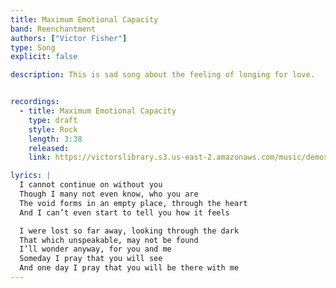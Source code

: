 ```yaml
---
title: Maximum Emotional Capacity
band: Reenchantment
authors: ["Victor Fisher"]
type: Song
explicit: false

description: This is sad song about the feeling of longing for love.


recordings:
  - title: Maximum Emotional Capacity
    type: draft
    style: Rock
    length: 3:38
    released: 
    link: https://victorslibrary.s3.us-east-2.amazonaws.com/music/demos/Maximum+Emotional+Capacity.mp3

lyrics: |
  I cannot continue on without you
  Though I many not even know, who you are
  The void forms in an empty place, through the heart
  And I can’t even start to tell you how it feels

  I were lost so far away, looking through the dark
  That which unspeakable, may not be found
  I’ll wonder anyway, for you and me
  Someday I pray that you will see
  And one day I pray that you will be there with me
---
```

